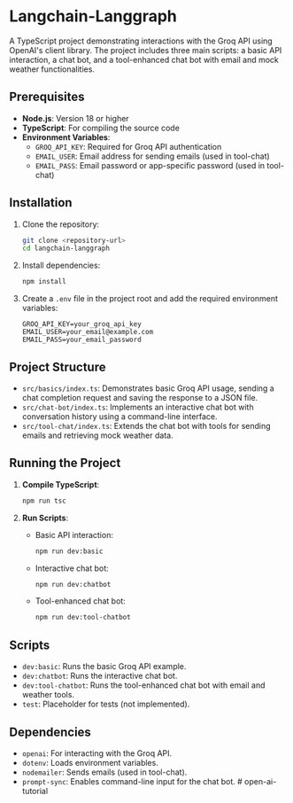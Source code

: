# Langchain-Langgraph

A TypeScript project demonstrating interactions with the Groq API using OpenAI's client library. The project includes three main scripts: a basic API interaction, a chat bot, and a tool-enhanced chat bot with email and mock weather functionalities.

## Prerequisites

- **Node.js**: Version 18 or higher
- **TypeScript**: For compiling the source code
- **Environment Variables**:
  - `GROQ_API_KEY`: Required for Groq API authentication
  - `EMAIL_USER`: Email address for sending emails (used in tool-chat)
  - `EMAIL_PASS`: Email password or app-specific password (used in tool-chat)

## Installation

1. Clone the repository:
   ```bash
   git clone <repository-url>
   cd langchain-langgraph
   ```

2. Install dependencies:
   ```bash
   npm install
   ```

3. Create a `.env` file in the project root and add the required environment variables:
   ```env
   GROQ_API_KEY=your_groq_api_key
   EMAIL_USER=your_email@example.com
   EMAIL_PASS=your_email_password
   ```

## Project Structure

- `src/basics/index.ts`: Demonstrates basic Groq API usage, sending a chat completion request and saving the response to a JSON file.
- `src/chat-bot/index.ts`: Implements an interactive chat bot with conversation history using a command-line interface.
- `src/tool-chat/index.ts`: Extends the chat bot with tools for sending emails and retrieving mock weather data.

## Running the Project

1. **Compile TypeScript**:
   ```bash
   npm run tsc
   ```

2. **Run Scripts**:
   - Basic API interaction:
     ```bash
     npm run dev:basic
     ```
   - Interactive chat bot:
     ```bash
     npm run dev:chatbot
     ```
   - Tool-enhanced chat bot:
     ```bash
     npm run dev:tool-chatbot
     ```

## Scripts

- `dev:basic`: Runs the basic Groq API example.
- `dev:chatbot`: Runs the interactive chat bot.
- `dev:tool-chatbot`: Runs the tool-enhanced chat bot with email and weather tools.
- `test`: Placeholder for tests (not implemented).

## Dependencies

- `openai`: For interacting with the Groq API.
- `dotenv`: Loads environment variables.
- `nodemailer`: Sends emails (used in tool-chat).
- `prompt-sync`: Enables command-line input for the chat bot.
#   o p e n - a i - t u t o r i a l  
 
